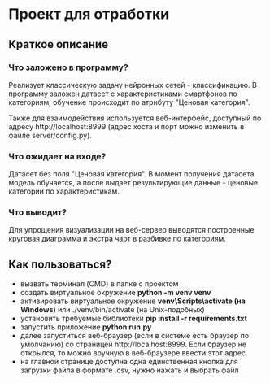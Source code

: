 # Проект для отработки

## Краткое описание

### Что заложено в программу?
Реализует классическую задачу нейронных сетей - классификацию. В программу заложен датасет с характеристиками смартфонов по категориям, обучение происходит по атрибуту "Ценовая категория".

Также для взаимодействия используется веб-интерфейс, доступный по адресу http://localhost:8999 (адрес хоста и порт можно изменить в файле server/config.py).

### Что ожидает на входе?
Датасет без поля "Ценовая категория". В момент получения датасета модель обучается, а после выдает результирующие данные - ценовые категории по характеристикам.

### Что выводит?
Для упрощения визуализации на веб-сервер выводятся построенные круговая диаграмма и экстра чарт в разбивке по категориям.

## Как пользоваться?

* вызвать терминал (CMD) в папке с проектом
* создать виртуальное окружение **python -m venv venv**
* активировать виртуальное окружение **venv\Scripts\activate (на Windows)** или ./venv/bin/activate (на Unix-подобных)
* установить требуемые библиотеки **pip install -r requirements.txt**
* запустить приложение **python run.py**
* далее запуститься веб-браузер (если в системе есть браузер по умолчанию) со страницей http://localhost:8999. Если браузер не открылся, то можно вручную в веб-браузере ввести этот адрес.
* на главной странице доступна одна единственная кнопка для загрузки файла в формате .csv, нужно нажать и выбрать файл

